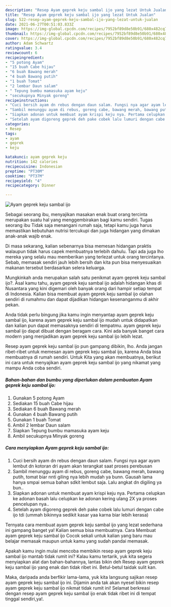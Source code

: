 ```yaml
---
description: "Resep Ayam geprek keju sambal ijo yang lezat Untuk Jualan"
title: "Resep Ayam geprek keju sambal ijo yang lezat Untuk Jualan"
slug: 522-resep-ayam-geprek-keju-sambal-ijo-yang-lezat-untuk-jualan
date: 2021-06-27T00:51:03.833Z
image: https://img-global.cpcdn.com/recipes/7952bf89d8e50b91/680x482cq70/ayam-geprek-keju-sambal-ijo-foto-resep-utama.jpg
thumbnail: https://img-global.cpcdn.com/recipes/7952bf89d8e50b91/680x482cq70/ayam-geprek-keju-sambal-ijo-foto-resep-utama.jpg
cover: https://img-global.cpcdn.com/recipes/7952bf89d8e50b91/680x482cq70/ayam-geprek-keju-sambal-ijo-foto-resep-utama.jpg
author: Adam Schwartz
ratingvalue: 3.4
reviewcount: 6
recipeingredient:
- "5 potong Ayam"
- "15 buah Cabe hijau"
- "6 buah Bawang merah"
- "4 buah Bawang putih"
- "1 buah Tomat"
- "2 lembar Daun salam"
- " Tepung bumbu mamasuka ayam keju"
- "secukupnya Minyak goreng"
recipeinstructions:
- "Cuci bersih ayam dn rebus dengan daun salam. Fungsi nya agar ayam lembut dn kotoran dri ayam akan terangkat saat proses perebusan"
- "Sambil menunggu ayam di rebus, goreng cabe, bawang merah, bawang putih, tomat biar nnti giling nya lebih mudah ya bunn. Gausah lama hanya smpai semua bahan sdkit lembut saja. Lalu angkat dn digiling ya bun.."
- "Siapkan adonan untuk membuat ayam krispi keju nya. Pertama celupkan ke adonan basah lalu celupkan ke adonan kering ulang 2X ya proses pencelupan nya.."
- "Setelah ayam digoreng geprek deh pake cobek lalu lumuri dengan cabe ijo tdi (ummah bikinnya sedikit kasar yaa karna biar lebih kerasa)"
categories:
- Resep
tags:
- ayam
- geprek
- keju

katakunci: ayam geprek keju 
nutrition: 142 calories
recipecuisine: Indonesian
preptime: "PT30M"
cooktime: "PT37M"
recipeyield: "4"
recipecategory: Dinner

---
```



![Ayam geprek keju sambal ijo](https://img-global.cpcdn.com/recipes/7952bf89d8e50b91/680x482cq70/ayam-geprek-keju-sambal-ijo-foto-resep-utama.jpg)

Sebagai seorang ibu, menyajikan masakan enak buat orang tercinta merupakan suatu hal yang menggembirakan bagi kamu sendiri. Tugas seorang ibu Tidak saja menangani rumah saja, tetapi kamu juga harus memastikan kebutuhan nutrisi tercukupi dan juga hidangan yang dimakan anak-anak wajib enak.

Di masa  sekarang, kalian sebenarnya bisa memesan hidangan praktis walaupun tidak harus capek membuatnya terlebih dahulu. Tapi ada juga lho mereka yang selalu mau memberikan yang terlezat untuk orang tercintanya. Sebab, memasak sendiri jauh lebih bersih dan kita pun bisa menyesuaikan makanan tersebut berdasarkan selera keluarga. 



Mungkinkah anda merupakan salah satu penikmat ayam geprek keju sambal ijo?. Asal kamu tahu, ayam geprek keju sambal ijo adalah hidangan khas di Nusantara yang kini digemari oleh banyak orang dari hampir setiap tempat di Indonesia. Kalian bisa membuat ayam geprek keju sambal ijo olahan sendiri di rumahmu dan dapat dijadikan hidangan kesenanganmu di akhir pekan.

Anda tidak perlu bingung jika kamu ingin menyantap ayam geprek keju sambal ijo, karena ayam geprek keju sambal ijo mudah untuk didapatkan dan kalian pun dapat memasaknya sendiri di tempatmu. ayam geprek keju sambal ijo dapat dibuat dengan beragam cara. Kini ada banyak banget cara modern yang menjadikan ayam geprek keju sambal ijo lebih lezat.

Resep ayam geprek keju sambal ijo pun gampang dibikin, lho. Anda jangan ribet-ribet untuk memesan ayam geprek keju sambal ijo, karena Anda bisa membuatnya di rumah sendiri. Untuk Kita yang akan membuatnya, berikut ini cara untuk menyajikan ayam geprek keju sambal ijo yang nikamat yang mampu Anda coba sendiri.

<!--inarticleads1-->

##### Bahan-bahan dan bumbu yang diperlukan dalam pembuatan Ayam geprek keju sambal ijo:

1. Gunakan 5 potong Ayam
1. Sediakan 15 buah Cabe hijau
1. Sediakan 6 buah Bawang merah
1. Gunakan 4 buah Bawang putih
1. Gunakan 1 buah Tomat
1. Ambil 2 lembar Daun salam
1. Siapkan  Tepung bumbu mamasuka ayam keju
1. Ambil secukupnya Minyak goreng




<!--inarticleads2-->

##### Cara menyiapkan Ayam geprek keju sambal ijo:

1. Cuci bersih ayam dn rebus dengan daun salam. Fungsi nya agar ayam lembut dn kotoran dri ayam akan terangkat saat proses perebusan
1. Sambil menunggu ayam di rebus, goreng cabe, bawang merah, bawang putih, tomat biar nnti giling nya lebih mudah ya bunn. Gausah lama hanya smpai semua bahan sdkit lembut saja. Lalu angkat dn digiling ya bun..
1. Siapkan adonan untuk membuat ayam krispi keju nya. Pertama celupkan ke adonan basah lalu celupkan ke adonan kering ulang 2X ya proses pencelupan nya..
1. Setelah ayam digoreng geprek deh pake cobek lalu lumuri dengan cabe ijo tdi (ummah bikinnya sedikit kasar yaa karna biar lebih kerasa)




Ternyata cara membuat ayam geprek keju sambal ijo yang lezat sederhana ini gampang banget ya! Kalian semua bisa membuatnya. Cara Membuat ayam geprek keju sambal ijo Cocok sekali untuk kalian yang baru mau belajar memasak maupun untuk kamu yang sudah pandai memasak.

Apakah kamu ingin mulai mencoba membikin resep ayam geprek keju sambal ijo mantab tidak rumit ini? Kalau kamu tertarik, yuk kita segera menyiapkan alat dan bahan-bahannya, lantas bikin deh Resep ayam geprek keju sambal ijo yang enak dan tidak ribet ini. Betul-betul taidak sulit kan. 

Maka, daripada anda berfikir lama-lama, yuk kita langsung sajikan resep ayam geprek keju sambal ijo ini. Dijamin anda tak akan nyesel bikin resep ayam geprek keju sambal ijo nikmat tidak rumit ini! Selamat berkreasi dengan resep ayam geprek keju sambal ijo enak tidak ribet ini di tempat tinggal sendiri,ya!.

